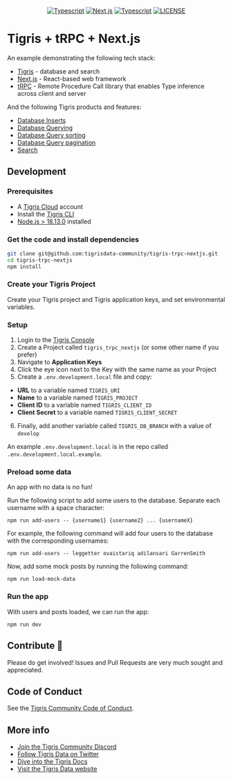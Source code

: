 <p align="center">
  <a href="https://www.typescriptlang.org/"><img alt="Typescript" src="https://img.shields.io/badge/TypeScript-007ACC?style=for-the-badge&logo=typescript&logoColor=white"/></a>
  <a href="https://nextjs.org/"><img alt="Next.js" src="https://img.shields.io/badge/next.js-000000?style=for-the-badge&logo=nextdotjs&logoColor=white"/></a>
  <a href="https://trpc.io/"><img alt="Typescript" src="https://img.shields.io/badge/tPRC-317EB9?style=for-the-badge&logo=trpc&logoColor=white"/></a>
  <a href="https://opensource.org/licenses/MIT"><img alt="LICENSE" src="https://img.shields.io/badge/licence-MIT-orange?style=for-the-badge"></a>
</p>

# Tigris + tRPC + Next.js

An example demonstrating the following tech stack:

- [Tigris](https://www.tigrisdata.com) - database and search
- [Next.js](https://nextjs.org/) - React-based web framework
- [tRPC](https://trpc.io) - Remote Procedure Call library that enables Type inference across client and server

And the following Tigris products and features:

- [Database Inserts](https://www.tigrisdata.com/docs/sdkstools/typescript/database/insert/)
- [Database Querying](https://www.tigrisdata.com/docs/sdkstools/typescript/database/query/)
- [Database Query sorting](https://www.tigrisdata.com/docs/sdkstools/typescript/database/query/#sort)
- [Database Query pagination](https://www.tigrisdata.com/docs/sdkstools/typescript/database/query/#pagination)
- [Search](https://www.tigrisdata.com/docs/sdkstools/typescript/database/search/)

## Development

### Prerequisites

- A [Tigris Cloud](https://www.tigrisdata.com) account
- Install the [Tigris CLI](https://www.tigrisdata.com/docs/sdkstools/cli/installation/)
- [Node.js > 18.13.0](https://nodejs.org/en/download/) installed

### Get the code and install dependencies

```bash
git clone git@github.com:tigrisdata-community/tigris-trpc-nextjs.git
cd tigris-trpc-nextjs
npm install
```

### Create your Tigris Project

Create your Tigris project and Tigris application keys, and set environmental variables.

### Setup

1. Login to the [Tigris Console](https://console.preview.tigrisdata.cloud/)
2. Create a Project called `tigris_trpc_nextjs` (or some other name if you prefer)
3. Navigate to **Application Keys**
4. Click the eye icon next to the Key with the same name as your Project
5. Create a `.env.development.local` file and copy:

- **URL** to a variable named `TIGRIS_URI`
- **Name** to a variable named `TIGRIS_PROJECT`
- **Client ID** to a variable named `TIGRIS_CLIENT_ID`
- **Client Secret** to a variable named `TIGRIS_CLIENT_SECRET`

6. Finally, add another variable called `TIGRIS_DB_BRANCH` with a value of `develop`

An example `.env.development.local` is in the repo called `.env.development.local.example`.

### Preload some data

An app with no data is no fun!

Run the following script to add some users to the database. Separate each username with a space character:

```shell
npm run add-users -- {username1} {username2} ... {usernameX}
```

For example, the following command will add four users to the database with the corresponding usernames:

```shell
npm run add-users -- leggetter ovaistariq adilansari GarrenSmith
```

Now, add some mock posts by running the following command:

```shell
npm run load-mock-data
```

### Run the app

With users and posts loaded, we can run the app:

```shell
npm run dev
```

## Contribute 🙌

Please do get involved! Issues and Pull Requests are very much sought and appreciated.

## Code of Conduct

See the [Tigris Community Code of Conduct](https://www.tigrisdata.com/docs/community/code-of-conduct/).

## More info

- [Join the Tigris Community Discord](https://www.tigrisdata.com/discord)
- [Follow Tigris Data on Twitter](https://twitter.com/tigrisdata)
- [Dive into the Tigris Docs](https://www.tigrisdata.com/docs/)
- [Visit the Tigris Data website](https://www.tigrisdata.com)
